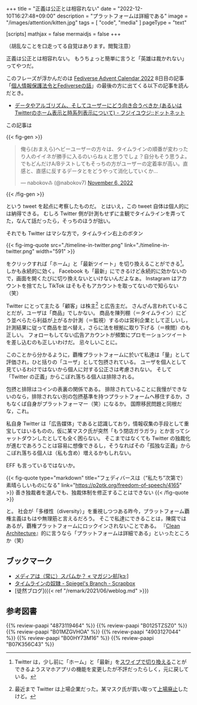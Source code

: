 +++
title = "正義は公正とは相容れない"
date =  "2022-12-10T16:27:48+09:00"
description = "プラットフォームは詳細である"
image = "/images/attention/kitten.jpg"
tags = [ "code", "media" ]
pageType = "text"

[scripts]
  mathjax = false
  mermaidjs = false
+++

（胡乱なことを口走ってる自覚はあります。閲覧注意）

正義は公正とは相容れない。
もうちょっと簡単に言うと「英雄は裁かれない」ってやつだ。

このフレーズが浮かんだのは [Fediverse Advent Calendar 2022](https://adventar.org/calendars/7371) 8日目の記事「[個人情報保護法令とFediverseの話](https://www.blessedgeeks.com/~h12o/datalaws-and-fediverse.html)」の最後の方に出てくる以下の記事を読んだとき。

- [データやアルゴリズム、そしてユーザーにどう向き合うべきか (あるいはTwitterのホーム表示と時系列表示について) - フジイユウジ::ドットネット](https://fujii-yuji.net/2022/12/06/200337)

この記事は

{{< fig-gen >}}
<blockquote class="twitter-tweet"><p lang="ja" dir="ltr">俺ら(おまえら)ヘビーユーザーの方々は、タイムラインの順番が変わったり人のイイネが勝手に入るのいらねぇと思うでしょ？自分もそう思うよ。でもどんだけA/Bテストしてもそっちの方がユーザーの定着率が高い。直感と、直感に反するデータとをどうやって消化していくか…</p>&mdash; nabokov♹ (@nabokov7) <a href="https://twitter.com/nabokov7/status/1589107052282277888?ref_src=twsrc%5Etfw">November 6, 2022</a></blockquote>
{{< /fig-gen >}}

という tweet を起点に考察したものだ。
とはいえ，この tweet 自体は個人的には納得できる。
むしろ Twitter 側が計測もせずに主観でタイムラインを弄ってた，なんて話だったら，そっちのほうが拙い。

それでも Twitter はマシな方で，タイムライン右上のボタン

{{< fig-img-quote src="./timeline-in-twitter.png" link="./timeline-in-twitter.png" width="591" >}}

をクリックすれば「ホーム」と「最新ツイート」を切り換えることができる[^t1]。
しかも永続的に効く。
Facebook も「最新」にできるけど永続的に効かないので，画面を開くたびに切り換えないといけないんだよなぁ。
Instagram はアカウントを捨てたし TikTok はそもそもアカウントを取ってないので知らない（笑）

[^t1]: Twitter は，少し前に「ホーム」と「最新」を[スワイプで切り換える](https://forest.watch.impress.co.jp/docs/news/1394582.html "時系列ツイート表示にした「Twitter」にスワイプで［ホーム］と［最新］で切り替える機能 - 窓の杜")ことができるようスマホアプリの機能を変更したが不評だったらしく，元に戻している。

Twitter にとって主たる「顧客」は株主[^s1] と広告主だ。
さんざん言われていることだが，ユーザは「商品」でしかない。
商品を陳列棚（＝タイムライン）にどう並べらたら利益が上がるか計測（＝監視）するのは営利企業として正しいし，計測結果に従って商品を並べ替え，さらに法を根拠に取り下げる（＝検閲）のも正しい。
フォローもしてない広告アカウントが頻繁にプロモーションツイートを差し込むのも正しいわけだ。
忌々しいことに。

[^s1]: 最近まで Twitter は上場企業だった。某マスク氏が買い取って[上場廃止](https://www.itmedia.co.jp/news/articles/2210/29/news048.html "Twitterのマスク氏による買収完了、上場廃止は11月8日（公式） - ITmedia NEWS")したけど。

このことから分かるように，覇権プラットフォームに於いて私達は「量」として評価され，ひと括りの「ユーザ」として包摂されている。
ユーザを個人として見ているわけではないから個人に対する公正さは考慮されない。
そして「Twitter の正義」からこぼれ落ちる個人は排除される。

包摂と排除はコインの表裏の関係である。
排除されていることに我慢ができないのなら，排除されない別の包摂基準を持つプラットフォームへ移住するか，さもなくば自身がプラットフォーマー（笑）になるか。
国際移民問題と同根だな，これ。

私自身 Twitter は「広告媒体」であると認識しており，情報収集の手段として重宝してはいるものの，仮に某マスク氏が突然「もう閉店ガラガラ」とか言ってシャットダウンしたとしても全く困らない。
そこまではなくても Twitter の独裁化が進むであろうことは容易に想像できるし，そうなればその「孤独な正義」からこぼれ落ちる個人は（私も含め）増えるかもしれない。

EFF も言っているではないか。

{{< fig-quote type="markdown" title="フェディバースは（“私たち”次第で）素晴らしいものになる" link="https://p2ptk.org/freedom-of-speech/4165" >}}
善き独裁者を選んでも、独裁体制を修正することはできない
{{< /fig-quote >}}

と。
社会が「多様性（diversity）」を重視しつつある昨今，プラットフォーム覇権主義はもはや無理筋と言えるだろう。
そこで私達にできることは，陳腐ではあるが，覇権プラットフォームにロックインされないことである。
『[Clean Architecture](https://www.amazon.co.jp/dp/B07FSBHS2V?tag=baldandersinf-22&linkCode=ogi&th=1&psc=1)』的に言うなら「プラットフォームは詳細である」といったところか（笑）

## ブックマーク

- [メディアは（常に）スパムか？ « マガジン航[kɔː]](https://magazine-k.jp/2016/01/25/spam-and-media/)
- [タイムラインの奴隷 - Spiegel's Branch - Scrapbox](https://scrapbox.io/spiegel-branch/%E3%82%BF%E3%82%A4%E3%83%A0%E3%83%A9%E3%82%A4%E3%83%B3%E3%81%AE%E5%A5%B4%E9%9A%B7)
- [徒然ブログ]({{< ref "/remark/2021/06/weblog.md" >}})

## 参考図書

{{% review-paapi "4873119464" %}} <!-- ユニコーン企業のひみつ -->
{{% review-paapi "B0125TZSZ0" %}} <!-- つながりっぱなしの日常を生きる -->
{{% review-paapi "B01MZGVHOA" %}} <!-- 超監視社会 -->
{{% review-paapi "4903127044" %}} <!-- 排除型社会 -->
{{% review-paapi "B00HY73M16" %}} <!-- Be mine! -->
{{% review-paapi "B07K356C43" %}} <!-- 転スラ Another Colony -->
